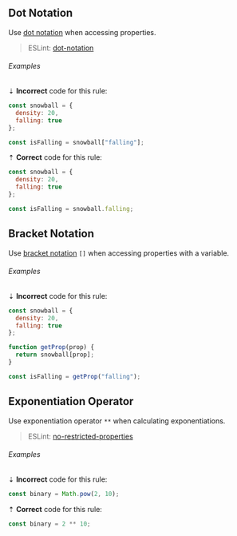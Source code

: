 ## Dot Notation

Use [dot notation][mdn-property_accessors-dot_notation] when accessing properties.

> ESLint: [dot-notation][eslint-dot-notation]

###### Examples

⇣ **Incorrect** code for this rule:

```js
const snowball = {
  density: 20,
  falling: true
};

const isFalling = snowball["falling"];
```

⇡ **Correct** code for this rule:

```js
const snowball = {
  density: 20,
  falling: true
};

const isFalling = snowball.falling;
```

## Bracket Notation

Use [bracket notation][mdn-property_accessors-bracket_notation] `[]` when accessing properties with a variable.

###### Examples

⇣ **Incorrect** code for this rule:

```js
const snowball = {
  density: 20,
  falling: true
};

function getProp(prop) {
  return snowball[prop];
}

const isFalling = getProp("falling");
```

## Exponentiation Operator

Use exponentiation operator `**` when calculating exponentiations.

> ESLint: [no-restricted-properties][eslint-no-restricted-properties]

###### Examples

⇣ **Incorrect** code for this rule:

```js
const binary = Math.pow(2, 10);
```

⇡ **Correct** code for this rule:

```js
const binary = 2 ** 10;
```

[eslint-dot-notation]: https://eslint.org/docs/rules/dot-notation
[eslint-no-restricted-properties]: https://eslint.org/docs/rules/no-restricted-properties
[mdn-property_accessors-dot_notation]: https://developer.mozilla.org/en-US/docs/Web/JavaScript/Reference/Operators/Property_accessors#Dot_notation
[mdn-property_accessors-bracket_notation]: https://developer.mozilla.org/en-US/docs/Web/JavaScript/Reference/Operators/Property_accessors#Bracket_notation
